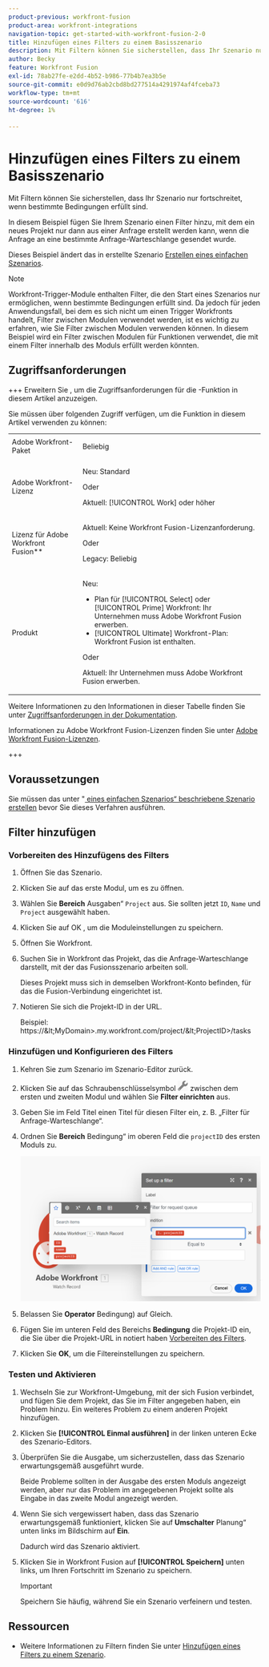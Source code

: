 ```yaml
---
product-previous: workfront-fusion
product-area: workfront-integrations
navigation-topic: get-started-with-workfront-fusion-2-0
title: Hinzufügen eines Filters zu einem Basisszenario
description: Mit Filtern können Sie sicherstellen, dass Ihr Szenario nur fortschreitet, wenn bestimmte Bedingungen erfüllt sind.
author: Becky
feature: Workfront Fusion
exl-id: 78ab27fe-e2dd-4b52-b986-77b4b7ea3b5e
source-git-commit: e0d9d76ab2cbd8bd277514a4291974af4fceba73
workflow-type: tm+mt
source-wordcount: '616'
ht-degree: 1%

---
```


# Hinzufügen eines Filters zu einem Basisszenario

Mit Filtern können Sie sicherstellen, dass Ihr Szenario nur fortschreitet, wenn bestimmte Bedingungen erfüllt sind.

In diesem Beispiel fügen Sie Ihrem Szenario einen Filter hinzu, mit dem ein neues Projekt nur dann aus einer Anfrage erstellt werden kann, wenn die Anfrage an eine bestimmte Anfrage-Warteschlange gesendet wurde.

Dieses Beispiel ändert das in erstellte Szenario [Erstellen eines einfachen Szenarios](/help/workfront-fusion/build-practice-scenarios/create-basic-scenario.md).

>[!NOTE]
>
>Workfront-Trigger-Module enthalten Filter, die den Start eines Szenarios nur ermöglichen, wenn bestimmte Bedingungen erfüllt sind. Da jedoch für jeden Anwendungsfall, bei dem es sich nicht um einen Trigger Workfronts handelt, Filter zwischen Modulen verwendet werden, ist es wichtig zu erfahren, wie Sie Filter zwischen Modulen verwenden können. In diesem Beispiel wird ein Filter zwischen Modulen für Funktionen verwendet, die mit einem Filter innerhalb des Moduls erfüllt werden könnten.

## Zugriffsanforderungen

+++ Erweitern Sie , um die Zugriffsanforderungen für die -Funktion in diesem Artikel anzuzeigen.

Sie müssen über folgenden Zugriff verfügen, um die Funktion in diesem Artikel verwenden zu können:

<table style="table-layout:auto">
 <col> 
 <col> 
 <tbody> 
  <tr> 
   <td role="rowheader">Adobe Workfront-Paket</td> 
   <td> <p>Beliebig</p> </td> 
  </tr> 
  <tr data-mc-conditions=""> 
   <td role="rowheader">Adobe Workfront-Lizenz</td> 
   <td> <p>Neu: Standard</p><p>Oder</p><p>Aktuell: [!UICONTROL Work] oder höher</p> </td> 
  </tr> 
  <tr> 
   <td role="rowheader">Lizenz für Adobe Workfront Fusion**</td> 
   <td>
   <p>Aktuell: Keine Workfront Fusion-Lizenzanforderung.</p>
   <p>Oder</p>
   <p>Legacy: Beliebig </p>
   </td> 
  </tr> 
  <tr> 
   <td role="rowheader">Produkt</td> 
   <td>
   <p>Neu:</p> <ul><li>Plan für [!UICONTROL Select] oder [!UICONTROL Prime] Workfront: Ihr Unternehmen muss Adobe Workfront Fusion erwerben.</li><li>[!UICONTROL Ultimate] Workfront-Plan: Workfront Fusion ist enthalten.</li></ul>
   <p>Oder</p>
   <p>Aktuell: Ihr Unternehmen muss Adobe Workfront Fusion erwerben.</p>
   </td> 
  </tr>
 </tbody> 
</table>

Weitere Informationen zu den Informationen in dieser Tabelle finden Sie unter [Zugriffsanforderungen in der Dokumentation](/help/workfront-fusion/references/licenses-and-roles/access-level-requirements-in-documentation.md).

Informationen zu Adobe Workfront Fusion-Lizenzen finden Sie unter [Adobe Workfront Fusion-Lizenzen](/help/workfront-fusion/set-up-and-manage-workfront-fusion/licensing-operations-overview/license-automation-vs-integration.md).

+++

## Voraussetzungen

Sie müssen das unter &quot;[ eines einfachen Szenarios“ beschriebene Szenario erstellen](/help/workfront-fusion/build-practice-scenarios/create-basic-scenario.md) bevor Sie dieses Verfahren ausführen.

## Filter hinzufügen

### Vorbereiten des Hinzufügens des Filters

1. Öffnen Sie das Szenario.
1. Klicken Sie auf das erste Modul, um es zu öffnen.
1. Wählen Sie **Bereich** Ausgaben“ `Project` aus.
Sie sollten jetzt `ID`, `Name` und `Project` ausgewählt haben.
1. Klicken Sie auf OK , um die Moduleinstellungen zu speichern.
1. Öffnen Sie Workfront.
1. Suchen Sie in Workfront das Projekt, das die Anfrage-Warteschlange darstellt, mit der das Fusionsszenario arbeiten soll.

   Dieses Projekt muss sich in demselben Workfront-Konto befinden, für das die Fusion-Verbindung eingerichtet ist.

1. Notieren Sie sich die Projekt-ID in der URL.

   Beispiel: https://\&lt;MyDomain\>.my.workfront.com/project/\&lt;ProjectID\>/tasks

### Hinzufügen und Konfigurieren des Filters

1. Kehren Sie zum Szenario im Szenario-Editor zurück.
1. Klicken Sie auf das Schraubenschlüsselsymbol ![Schraubenschlüsselsymbol](assets/wrench-icon.png) zwischen dem ersten und zweiten Modul und wählen Sie **Filter einrichten** aus.
1. Geben Sie im Feld Titel einen Titel für diesen Filter ein, z. B. „Filter für Anfrage-Warteschlange“.
1. Ordnen Sie **Bereich** Bedingung“ im oberen Feld die `projectID` des ersten Moduls zu.

   ![Projekt-ID zuordnen](assets/map-proj-id.png)
1. Belassen Sie **Operator** Bedingung) auf Gleich.
1. Fügen Sie im unteren Feld des Bereichs **Bedingung** die Projekt-ID ein, die Sie über die Projekt-URL in notiert haben [Vorbereiten des Filters](#prepare-to-add-the-filter).
1. Klicken Sie **OK**, um die Filtereinstellungen zu speichern.

### Testen und Aktivieren

1. Wechseln Sie zur Workfront-Umgebung, mit der sich Fusion verbindet, und fügen Sie dem Projekt, das Sie im Filter angegeben haben, ein Problem hinzu. Ein weiteres Problem zu einem anderen Projekt hinzufügen.
1. Klicken Sie **[!UICONTROL Einmal ausführen]** in der linken unteren Ecke des Szenario-Editors.
1. Überprüfen Sie die Ausgabe, um sicherzustellen, dass das Szenario erwartungsgemäß ausgeführt wurde.

   Beide Probleme sollten in der Ausgabe des ersten Moduls angezeigt werden, aber nur das Problem im angegebenen Projekt sollte als Eingabe in das zweite Modul angezeigt werden.
1. Wenn Sie sich vergewissert haben, dass das Szenario erwartungsgemäß funktioniert, klicken Sie auf **Umschalter** Planung“ unten links im Bildschirm auf **Ein**.

   Dadurch wird das Szenario aktiviert.
1. Klicken Sie in Workfront Fusion auf **[!UICONTROL Speichern]** unten links, um Ihren Fortschritt im Szenario zu speichern.

   >[!IMPORTANT]
   >
   >Speichern Sie häufig, während Sie ein Szenario verfeinern und testen.

## Ressourcen

* Weitere Informationen zu Filtern finden Sie unter [Hinzufügen eines Filters zu einem Szenario](/help/workfront-fusion/create-scenarios/add-modules/add-a-filter-to-a-scenario.md).
